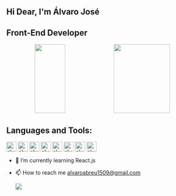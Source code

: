 ##  Hi Dear, I'm Álvaro José
##  Front-End Developer

<div align="center">
<img height="180em" width="40%" src="https://github-readme-stats.vercel.app/api?username=AlvaroAbreu15&show_icons=true&theme=tokyonight" />
<img height="180em" width="54%" src="https://github-readme-stats.vercel.app/api/top-langs/?username=AlvaroAbreu15" />
</div>

## Languages and Tools:
<div  style="display: inline-block">
<img align="center" alt="alvaro-Jest" height="26em" src="https://img.shields.io/badge/Jest-323330?style=for-the-badge&logo=Jest&logoColor=white" />
<img align="center" alt="alvaro-Js" height="26em" src="https://img.shields.io/badge/testing%20library-323330?style=for-the-badge&logo=testing-library&logoColor=red" />
<img align="center" alt="alvaro-react" height="26em" src="https://img.shields.io/badge/React-20232A?style=for-the-badge&logo=react&logoColor=61DAFB)" />
<img align="center" alt="alvaro-react" height="26em" src="https://img.shields.io/badge/CSS3-1572B6?style=for-the-badge&logo=css3&logoColor=white" />
<img align="center" alt="alvaro-react" height="26em" src="https://img.shields.io/badge/HTML5-E34F26?style=for-the-badge&logo=html5&logoColor=white" />
<img align="center" alt="alvaro-react" height="26em" src="https://img.shields.io/badge/JavaScript-323330?style=for-the-badge&logo=javascript&logoColor=F7DF1E" />
<img align="center" alt="alvaro-react" height="26em" src="https://img.shields.io/badge/redux-%23593d88.svg?style=for-the-badge&logo=redux&logoColor=white" />
<img align="center" alt="alvaro-react" height="26em" src="https://img.shields.io/badge/React%20Hook%20Form-%23EC5990.svg?style=for-the-badge&logo=reacthookform&logoColor=white" />
</div> <br>

- 🌱 I’m currently learning React.js
- 📫 How to reach me alvaroabreu1509@gmail.com

  <a href="https://www.linkedin.com/in/alvaroabreu1509/" target="_blank"><img src="https://img.shields.io/badge/-LinkedIn-%230077B5?style=for-the-badge&logo=linkedin&logoColor=white" target="_blank"></a>



